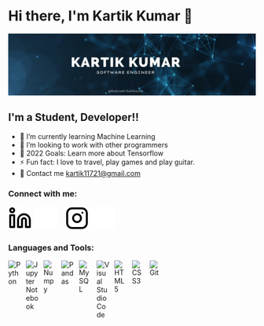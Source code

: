 # Hi there, I'm Kartik Kumar 👋 

![Kartik Kumar](./img/kartikkumar.jpg?raw=true)

## I'm a Student, Developer!!

- 🌱 I’m currently learning Machine Learning
- 👯 I’m looking to work with other programmers
- 🥅 2022 Goals: Learn more about Tensorflow
- ⚡ Fun fact: I love to travel, play games and play guitar.
- 📧 Contact me [kartik11721@gmail.com](mailto:kartik11721@gmail.com?subject=[GitHub]%20Source%20Han%20Sans)

### Connect with me:

[![website](./img/linkedin-light.svg)](https://linkedin.com/in/kartik11721#gh-light-mode-only)
[![website](./img/linkedin-dark.svg)](https://linkedin.com/in/kartik11721#gh-dark-mode-only)
&nbsp;&nbsp;
[![website](./img/instagram-light.svg)](https://instagram.com/kartik11721#gh-light-mode-only)
[![website](./img/instagram-dark.svg)](https://instagram.com/kartik11721#gh-dark-mode-only)

### Languages and Tools:

[<img align="left" alt="Python" width="26px" src="https://cdn.jsdelivr.net/gh/devicons/devicon/icons/python/python-original.svg" style="padding-right:10px;" />]()
[<img align="left" alt="Jupyter Notebook" width="26px" src="https://cdn.jsdelivr.net/gh/devicons/devicon/icons/jupyter/jupyter-original.svg" style="padding-right:10px;" />]()
[<img align="left" alt="Numpy" width="26px" src="https://cdn.jsdelivr.net/gh/devicons/devicon/icons/numpy/numpy-original.svg" style="padding-right:10px;" />]()
[<img align="left" alt="Pandas" width="26px" src="https://cdn.jsdelivr.net/gh/devicons/devicon/icons/pandas/pandas-original.svg" style="padding-right:10px;" />]()
[<img align="left" alt="MySQL" width="26px" src="https://cdn.jsdelivr.net/gh/devicons/devicon/icons/mysql/mysql-original.svg" style="padding-right:10px;" />]()
[<img align="left" alt="Visual Studio Code" width="26px" src="https://cdn.jsdelivr.net/gh/devicons/devicon/icons/vscode/vscode-original.svg" style="padding-right:10px;" />]()
[<img align="left" alt="HTML5" width="26px" src="https://cdn.jsdelivr.net/gh/devicons/devicon/icons/html5/html5-original.svg" style="padding-right:10px;" />]()
[<img align="left" alt="CSS3" width="26px" src="https://cdn.jsdelivr.net/gh/devicons/devicon/icons/css3/css3-original.svg" style="padding-right:10px;" />]()
[<img align="left" alt="Git" width="26px" src="https://cdn.jsdelivr.net/gh/devicons/devicon/icons/git/git-original.svg" style="padding-right:10px;" />]()


<br />
<br />


[instagram]: https://instagram.com/kartik11721
[linkedin]: https://linkedin.com/in/kartik11721
